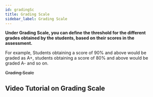```yaml
---
id: gradingSc
title: Grading Scale
sidebar_label: Grading Scale
---
```


**Under Grading Scale, you can define the threshold for the different grades obtained by the students, based on their scores in the assessment.**

For example, Students obtaining a score of 90% and above would be graded as A+, students obtaining a score of 80% and above would be graded A- and so on.

~~Grading Scale~~

## Video Tutorial on Grading Scale 